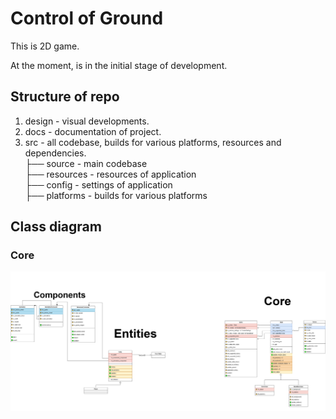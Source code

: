 # Control of Ground

This is 2D game.

At the moment, is in the initial stage of development.

## Structure of repo

1. design - visual developments.
2. docs - documentation of project.
3. src - all codebase, builds for various platforms, resources and dependencies.<br>
    ├── source - main codebase<br>
    ├── resources - resources of application<br>
    ├── config - settings of application<br>
    ├── platforms - builds for various platforms<br>

## Class diagram

### Core
![Core](https://github.com/Kalashnikov-Ivan/Control_Of_Ground/blob/dev/docs/Architecture/CoG_classDiagram.png)

